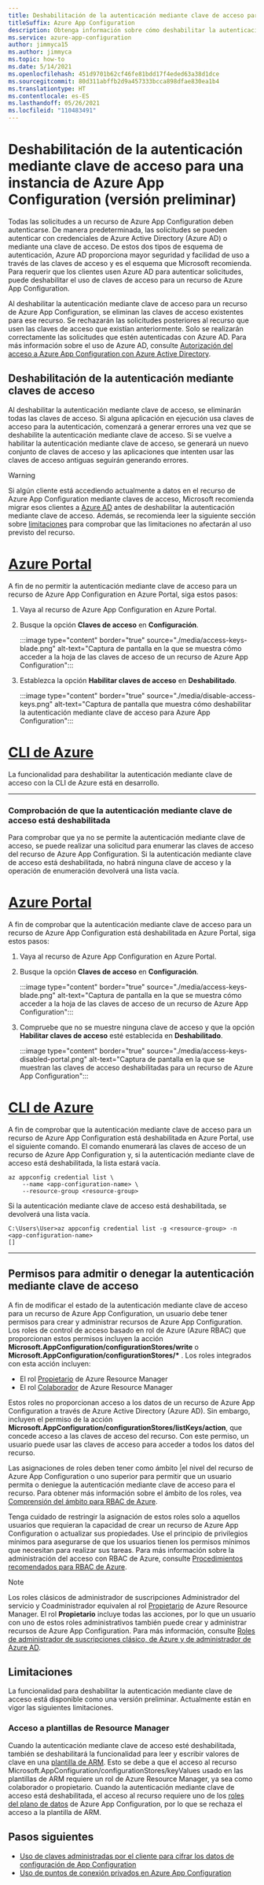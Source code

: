 ```yaml
---
title: Deshabilitación de la autenticación mediante clave de acceso para una instancia de Azure App Configuration (versión preliminar)
titleSuffix: Azure App Configuration
description: Obtenga información sobre cómo deshabilitar la autenticación mediante clave de acceso para una instancia de Azure App Configuration (versión preliminar)
ms.service: azure-app-configuration
author: jimmyca15
ms.author: jimmyca
ms.topic: how-to
ms.date: 5/14/2021
ms.openlocfilehash: 451d9701b62cf46fe81bdd17f4eded63a38d1dce
ms.sourcegitcommit: 80d311abffb2d9a457333bcca898dfae830ea1b4
ms.translationtype: HT
ms.contentlocale: es-ES
ms.lasthandoff: 05/26/2021
ms.locfileid: "110483491"
---
```

# <a name="disable-access-key-authentication-for-an-azure-app-configuration-instance-preview"></a>Deshabilitación de la autenticación mediante clave de acceso para una instancia de Azure App Configuration (versión preliminar)

Todas las solicitudes a un recurso de Azure App Configuration deben autenticarse. De manera predeterminada, las solicitudes se pueden autenticar con credenciales de Azure Active Directory (Azure AD) o mediante una clave de acceso. De estos dos tipos de esquema de autenticación, Azure AD proporciona mayor seguridad y facilidad de uso a través de las claves de acceso y es el esquema que Microsoft recomienda. Para requerir que los clientes usen Azure AD para autenticar solicitudes, puede deshabilitar el uso de claves de acceso para un recurso de Azure App Configuration.

Al deshabilitar la autenticación mediante clave de acceso para un recurso de Azure App Configuration, se eliminan las claves de acceso existentes para ese recurso. Se rechazarán las solicitudes posteriores al recurso que usen las claves de acceso que existían anteriormente. Solo se realizarán correctamente las solicitudes que estén autenticadas con Azure AD. Para más información sobre el uso de Azure AD, consulte [Autorización del acceso a Azure App Configuration con Azure Active Directory](./concept-enable-rbac.md).

## <a name="disable-access-key-authentication"></a>Deshabilitación de la autenticación mediante claves de acceso

Al deshabilitar la autenticación mediante clave de acceso, se eliminarán todas las claves de acceso. Si alguna aplicación en ejecución usa claves de acceso para la autenticación, comenzará a generar errores una vez que se deshabilite la autenticación mediante clave de acceso. Si se vuelve a habilitar la autenticación mediante clave de acceso, se generará un nuevo conjunto de claves de acceso y las aplicaciones que intenten usar las claves de acceso antiguas seguirán generando errores.

> [!WARNING]
> Si algún cliente está accediendo actualmente a datos en el recurso de Azure App Configuration mediante claves de acceso, Microsoft recomienda migrar esos clientes a [Azure AD](./concept-enable-rbac.md) antes de deshabilitar la autenticación mediante clave de acceso.
> Además, se recomienda leer la siguiente sección sobre [limitaciones](#limitations) para comprobar que las limitaciones no afectarán al uso previsto del recurso.

# <a name="azure-portal"></a>[Azure Portal](#tab/portal)

A fin de no permitir la autenticación mediante clave de acceso para un recurso de Azure App Configuration en Azure Portal, siga estos pasos:

1. Vaya al recurso de Azure App Configuration en Azure Portal.
2. Busque la opción **Claves de acceso** en **Configuración**.

    :::image type="content" border="true" source="./media/access-keys-blade.png" alt-text="Captura de pantalla en la que se muestra cómo acceder a la hoja de las claves de acceso de un recurso de Azure App Configuration":::

3. Establezca la opción **Habilitar claves de acceso** en **Deshabilitado**.

    :::image type="content" border="true" source="./media/disable-access-keys.png" alt-text="Captura de pantalla que muestra cómo deshabilitar la autenticación mediante clave de acceso para Azure App Configuration":::

# <a name="azure-cli"></a>[CLI de Azure](#tab/azure-cli)

La funcionalidad para deshabilitar la autenticación mediante clave de acceso con la CLI de Azure está en desarrollo.

---

### <a name="verify-that-access-key-authentication-is-disabled"></a>Comprobación de que la autenticación mediante clave de acceso está deshabilitada

Para comprobar que ya no se permite la autenticación mediante clave de acceso, se puede realizar una solicitud para enumerar las claves de acceso del recurso de Azure App Configuration. Si la autenticación mediante clave de acceso está deshabilitada, no habrá ninguna clave de acceso y la operación de enumeración devolverá una lista vacía.

# <a name="azure-portal"></a>[Azure Portal](#tab/portal)

A fin de comprobar que la autenticación mediante clave de acceso para un recurso de Azure App Configuration está deshabilitada en Azure Portal, siga estos pasos:

1. Vaya al recurso de Azure App Configuration en Azure Portal.
2. Busque la opción **Claves de acceso** en **Configuración**.

    :::image type="content" border="true" source="./media/access-keys-blade.png" alt-text="Captura de pantalla en la que se muestra cómo acceder a la hoja de las claves de acceso de un recurso de Azure App Configuration":::

3. Compruebe que no se muestre ninguna clave de acceso y que la opción **Habilitar claves de acceso** esté establecida en **Deshabilitado**.

    :::image type="content" border="true" source="./media/access-keys-disabled-portal.png" alt-text="Captura de pantalla en la que se muestran las claves de acceso deshabilitadas para un recurso de Azure App Configuration":::

# <a name="azure-cli"></a>[CLI de Azure](#tab/azure-cli)

A fin de comprobar que la autenticación mediante clave de acceso para un recurso de Azure App Configuration está deshabilitada en Azure Portal, use el siguiente comando. El comando enumerará las claves de acceso de un recurso de Azure App Configuration y, si la autenticación mediante clave de acceso está deshabilitada, la lista estará vacía.

```azurecli-interactive
az appconfig credential list \
    --name <app-configuration-name> \
    --resource-group <resource-group>
```

Si la autenticación mediante clave de acceso está deshabilitada, se devolverá una lista vacía.

```
C:\Users\User>az appconfig credential list -g <resource-group> -n <app-configuration-name>
[]
```

---

## <a name="permissions-for-allowing-or-disallowing-access-key-authentication"></a>Permisos para admitir o denegar la autenticación mediante clave de acceso

A fin de modificar el estado de la autenticación mediante clave de acceso para un recurso de Azure App Configuration, un usuario debe tener permisos para crear y administrar recursos de Azure App Configuration. Los roles de control de acceso basado en rol de Azure (Azure RBAC) que proporcionan estos permisos incluyen la acción **Microsoft.AppConfiguration/configurationStores/write** o **Microsoft.AppConfiguration/configurationStores/\*** . Los roles integrados con esta acción incluyen:

- El rol [Propietario](../role-based-access-control/built-in-roles.md#owner) de Azure Resource Manager
- El rol [Colaborador](../role-based-access-control/built-in-roles.md#contributor) de Azure Resource Manager

Estos roles no proporcionan acceso a los datos de un recurso de Azure App Configuration a través de Azure Active Directory (Azure AD). Sin embargo, incluyen el permiso de la acción **Microsoft.AppConfiguration/configurationStores/listKeys/action**, que concede acceso a las claves de acceso del recurso. Con este permiso, un usuario puede usar las claves de acceso para acceder a todos los datos del recurso.

Las asignaciones de roles deben tener como ámbito |el nivel del recurso de Azure App Configuration o uno superior para permitir que un usuario permita o deniegue la autenticación mediante clave de acceso para el recurso. Para obtener más información sobre el ámbito de los roles, vea [Comprensión del ámbito para RBAC de Azure](../role-based-access-control/scope-overview.md).

Tenga cuidado de restringir la asignación de estos roles solo a aquellos usuarios que requieran la capacidad de crear un recurso de Azure App Configuration o actualizar sus propiedades. Use el principio de privilegios mínimos para asegurarse de que los usuarios tienen los permisos mínimos que necesitan para realizar sus tareas. Para más información sobre la administración del acceso con RBAC de Azure, consulte [Procedimientos recomendados para RBAC de Azure](../role-based-access-control/best-practices.md).

> [!NOTE]
> Los roles clásicos de administrador de suscripciones Administrador del servicio y Coadministrador equivalen al rol [Propietario](../role-based-access-control/built-in-roles.md#owner) de Azure Resource Manager. El rol **Propietario** incluye todas las acciones, por lo que un usuario con uno de estos roles administrativos también puede crear y administrar recursos de Azure App Configuration. Para más información, consulte [Roles de administrador de suscripciones clásico, de Azure y de administrador de Azure AD](../role-based-access-control/rbac-and-directory-admin-roles.md#classic-subscription-administrator-roles).

## <a name="limitations"></a>Limitaciones

La funcionalidad para deshabilitar la autenticación mediante clave de acceso está disponible como una versión preliminar. Actualmente están en vigor las siguientes limitaciones.

### <a name="arm-template-access"></a>Acceso a plantillas de Resource Manager

Cuando la autenticación mediante clave de acceso esté deshabilitada, también se deshabilitará la funcionalidad para leer y escribir valores de clave en una [plantilla de ARM](./quickstart-resource-manager.md). Esto se debe a que el acceso al recurso Microsoft.AppConfiguration/configurationStores/keyValues usado en las plantillas de ARM requiere un rol de Azure Resource Manager, ya sea como colaborador o propietario. Cuando la autenticación mediante clave de acceso está deshabilitada, el acceso al recurso requiere uno de los [roles del plano de datos](concept-enable-rbac.md) de Azure App Configuration, por lo que se rechaza el acceso a la plantilla de ARM.

## <a name="next-steps"></a>Pasos siguientes

- [Uso de claves administradas por el cliente para cifrar los datos de configuración de App Configuration](concept-customer-managed-keys.md)
- [Uso de puntos de conexión privados en Azure App Configuration](concept-private-endpoint.md)